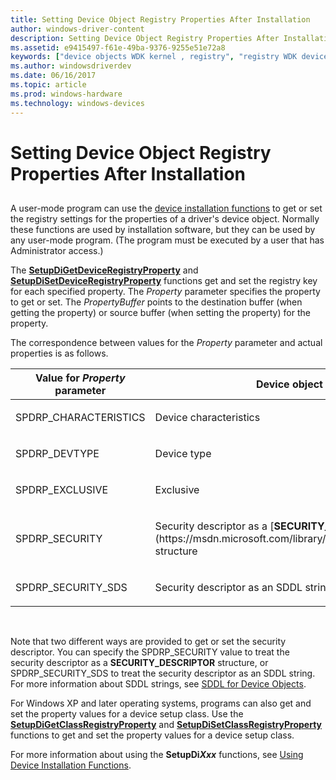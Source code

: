 ```yaml
---
title: Setting Device Object Registry Properties After Installation
author: windows-driver-content
description: Setting Device Object Registry Properties After Installation
ms.assetid: e9415497-f61e-49ba-9376-9255e51e72a8
keywords: ["device objects WDK kernel , registry", "registry WDK device objects"]
ms.author: windowsdriverdev
ms.date: 06/16/2017
ms.topic: article
ms.prod: windows-hardware
ms.technology: windows-devices
---
```


# Setting Device Object Registry Properties After Installation


## <a href="" id="ddk-setting-device-object-registry-properties-after-installation-kg"></a>


A user-mode program can use the [device installation functions](https://msdn.microsoft.com/library/windows/hardware/ff541299) to get or set the registry settings for the properties of a driver's device object. Normally these functions are used by installation software, but they can be used by any user-mode program. (The program must be executed by a user that has Administrator access.)

The [**SetupDiGetDeviceRegistryProperty**](https://msdn.microsoft.com/library/windows/hardware/ff551967) and [**SetupDiSetDeviceRegistryProperty**](https://msdn.microsoft.com/library/windows/hardware/ff552169) functions get and set the registry key for each specified property. The *Property* parameter specifies the property to get or set. The *PropertyBuffer* points to the destination buffer (when getting the property) or source buffer (when setting the property) for the property.

The correspondence between values for the *Property* parameter and actual properties is as follows.

<table>
<colgroup>
<col width="50%" />
<col width="50%" />
</colgroup>
<thead>
<tr class="header">
<th>Value for <em>Property</em> parameter</th>
<th>Device object property</th>
</tr>
</thead>
<tbody>
<tr class="odd">
<td><p>SPDRP_CHARACTERISTICS</p></td>
<td><p>Device characteristics</p></td>
</tr>
<tr class="even">
<td><p>SPDRP_DEVTYPE</p></td>
<td><p>Device type</p></td>
</tr>
<tr class="odd">
<td><p>SPDRP_EXCLUSIVE</p></td>
<td><p>Exclusive</p></td>
</tr>
<tr class="even">
<td><p>SPDRP_SECURITY</p></td>
<td><p>Security descriptor as a [<strong>SECURITY_DESCRIPTOR</strong>](https://msdn.microsoft.com/library/windows/hardware/ff563689) structure</p></td>
</tr>
<tr class="odd">
<td><p>SPDRP_SECURITY_SDS</p></td>
<td><p>Security descriptor as an SDDL string</p></td>
</tr>
</tbody>
</table>

 

Note that two different ways are provided to get or set the security descriptor. You can specify the SPDRP\_SECURITY value to treat the security descriptor as a **SECURITY\_DESCRIPTOR** structure, or SPDRP\_SECURITY\_SDS to treat the security descriptor as an SDDL string. For more information about SDDL strings, see [SDDL for Device Objects](sddl-for-device-objects.md).

For Windows XP and later operating systems, programs can also get and set the property values for a device setup class. Use the [**SetupDiGetClassRegistryProperty**](https://msdn.microsoft.com/library/windows/hardware/ff551097) and [**SetupDiSetClassRegistryProperty**](https://msdn.microsoft.com/library/windows/hardware/ff552135) functions to get and set the property values for a device setup class.

For more information about using the **SetupDi*Xxx*** functions, see [Using Device Installation Functions](https://msdn.microsoft.com/library/windows/hardware/ff553567).

 

 




